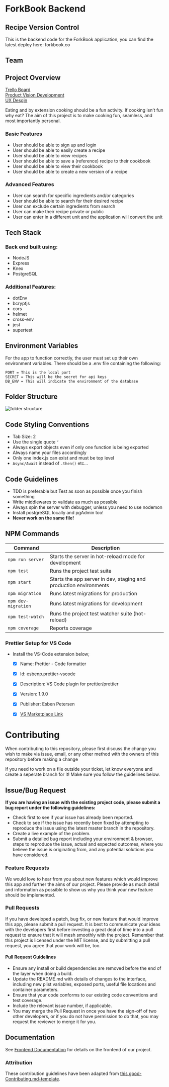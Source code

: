 # ForkBook Backend
## Recipe Version Control

This is the backend code for the ForkBook application, you can find the latest deploy here: forkbook.co

## **Team**

## **Project Overview**

[Trello Board](https://trello.com/b/V74GJ53f/labs)  
[Product Vision Development](https://www.notion.so/EU3-Recipe-Version-Control-78e62a961eee4f059e1f02c7dcb6d73b)  
[UX Desgin](https://www.figma.com/file/rJzG4mFCWol5kJ0suycSfS/Forkbook?node-id=123%3A200)

Eating and by extension cooking should be a fun activity. If cooking isn’t fun why eat?
The aim of this project is to make cooking fun, seamless, and most importantly personal.

### **Basic Features**

  - User should be able to sign up and login
  - User should be able to easily create a recipe
  - User should be able to view recipes
  - User should be able to save a (reference) recipe to their cookbook
  - User should be able to view their cookbook
  - User should be able to create a new version of a recipe

### **Advanced Features**

- User can search for specific ingredients and/or categories
- User should be able to search for their desired recipe
- User can exclude certain ingredients from search
- User can make their recipe private or public
- User can enter in a different unit and the application will convert the unit

## **Tech Stack**

### **Back end built using**:
  - NodeJS
  - Express
  - Knex
  - PostgreSQL

### **Additional Features**:
  - dotEnv
  - bcryptjs
  - cors
  - helmet
  - cross-env
  - jest
  - supertest

## **Environment Variables**

For the app to function correctly, the user must set up their own environment variables. There should be a .env file containing the following:

```
PORT = This is the local port
SECRET = This will be the secret for api keys
DB_ENV = This will indicate the environment of the database
```

## **Folder Structure**

![folder structure](https://i.imgur.com/BYTLxPb.png)

## Code Styling Conventions
  - Tab Size: 2
  - Use the single quote `‘`
  - Always export objects even if only one function is being exported
  - Always name your files accordingly
  - Only one index.js can exist and must be top level
  - `Async/Await` instead of `.then()` etc…

## Code Guidelines
  - TDD is preferable but Test as soon as possible once you finish something
  - Write middlewares to validate as much as possible
  - Always spin the server with debugger, unless you need to use nodemon
  - Install postgreSQL locally and pgAdmin too!
  - **Never work on the same file!**


## NPM Commands


| Command            | Description                                                       |
| -------------------| ----------------------------------------------------------------- |
| `npm run server`   | Starts the server in hot-reload mode for development              |
| `npm test`         | Runs the project test suite                                       |
| `npm start`        | Starts the app server in dev, staging and production environments |
| `npm migration`    | Runs latest migrations for production                             |
| `npm dev-migration`| Runs latest migrations for development                            |
| `npm test-watch`   | Runs the project test watcher suite (hot-reload)                               |
| `npm coverage`     | Reports coverage                                                  |

### Prettier Setup for VS Code

- Install the VS-Code extension below;

  - [x] Name: Prettier - Code formatter
  - [x] Id: esbenp.prettier-vscode
  - [x] Description: VS Code plugin for prettier/prettier
  - [x] Version: 1.9.0
  - [x] Publisher: Esben Petersen
  - [x] [VS Marketplace Link](https://marketplace.visualstudio.com/items?itemName=esbenp.prettier-vscode)


# Contributing
When contributing to this repository, please first discuss the change you wish to make via issue, email, or any other method with the owners of this repository before making a change

If you need to work on a file outside your ticket, let know everyone and create a seperate branch for it! Make sure you follow the guidelines below.

## Issue/Bug Request
   
 **If you are having an issue with the existing project code, please submit a bug report under the following guidelines:**

 - Check first to see if your issue has already been reported.
 - Check to see if the issue has recently been fixed by attempting to reproduce the issue using the latest master branch in the repository.
 - Create a live example of the problem.
 - Submit a detailed bug report including your environment & browser, steps to reproduce the issue, actual and expected outcomes,  where you believe the issue is originating from, and any potential solutions you have considered.

### Feature Requests
We would love to hear from you about new features which would improve this app and further the aims of our project. Please provide as much detail and information as possible to show us why you think your new feature should be implemented.

### Pull Requests
If you have developed a patch, bug fix, or new feature that would improve this app, please submit a pull request. It is best to communicate your ideas with the developers first before investing a great deal of time into a pull request to ensure that it will mesh smoothly with the project.
Remember that this project is licensed under the MIT license, and by submitting a pull request, you agree that your work will be, too.

#### Pull Request Guidelines
- Ensure any install or build dependencies are removed before the end of the layer when doing a build.
- Update the README.md with details of changes to the interface, including new plist variables, exposed ports, useful file locations and container parameters.
- Ensure that your code conforms to our existing code conventions and test coverage.
- Include the relevant issue number, if applicable.
- You may merge the Pull Request in once you have the sign-off of two other developers, or if you do not have permission to do that, you may request the reviewer to merge it for you.

## Documentation
See [Frontend Documentation]() for details on the frontend of our project.

### Attribution
These contribution guidelines have been adapted from [this good-Contributing.md-template](https://gist.github.com/PurpleBooth/b24679402957c63ec426).